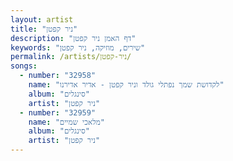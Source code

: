 ```yaml
---
layout: artist
title: "ניר קפטן"
description: "דף האמן ניר קפטן"
keywords: "שירים, מוזיקה, ניר קפטן"
permalink: /artists/ניר-קפטן/
songs:
  - number: "32958"
    name: "לקדושת שמך נפתלי גולד וניר קפטן - אדיר אדירנו"
    album: "סינגלים"
    artist: "ניר קפטן"
  - number: "32959"
    name: "מלאכי שמיים"
    album: "סינגלים"
    artist: "ניר קפטן"
---
```

